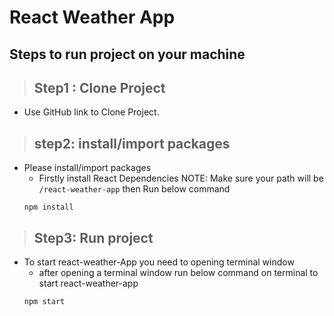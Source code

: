 # React Weather App
## Steps to run project on your machine
>## Step1 : Clone Project
- Use GitHub link to Clone Project. 
>## step2: install/import packages
- Please install/import packages 
  - Firstly install React Dependencies NOTE: Make sure your path will be  `/react-weather-app` then Run below command
  ```
  npm install
  ```
>## Step3: Run project
- To start react-weather-App you need to opening terminal window
  - after opening a terminal window run below command on terminal to start react-weather-app
  ```
  npm start
  ```



